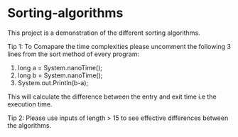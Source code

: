 # Sorting-algorithms

This project is a demonstration of the different sorting algorithms.

Tip 1:
To Comapare the time complexities please uncomment the following 3 lines from the sort method of every program:

1) long a = System.nanoTime();
2) long b = System.nanoTime();
3) System.out.Println(b-a);

This will calculate the difference between the entry and exit time i.e the execution time.

Tip 2:
Please use inputs of length > 15 to see effective differences between the algorithms.
